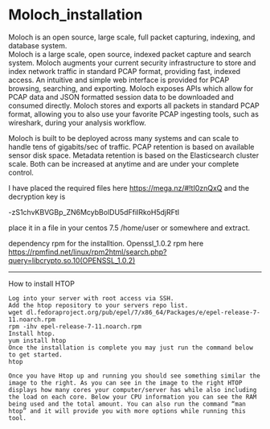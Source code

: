 # Moloch_installation
Moloch is an open source, large scale, full packet capturing, indexing, and database system.    
Moloch is a large scale, open source, indexed packet capture and search system.
Moloch augments your current security infrastructure to store and index network traffic in standard PCAP format, providing fast, indexed access. An intuitive and simple web interface is provided for PCAP browsing, searching, and exporting. Moloch exposes APIs which allow for PCAP data and JSON formatted session data to be downloaded and consumed directly. Moloch stores and exports all packets in standard PCAP format, allowing you to also use your favorite PCAP ingesting tools, such as wireshark, during your analysis workflow.

Moloch is built to be deployed across many systems and can scale to handle tens of gigabits/sec of traffic. PCAP retention is based on available sensor disk space. Metadata retention is based on the Elasticsearch cluster scale. Both can be increased at anytime and are under your complete control.

I have placed the required files here https://mega.nz/#!tI0znQxQ and the decryption key is 

-zS1chvKBVGBp_ZN6McybBolDU5dFfiIRkoH5djRFtI

place it in a file in your centos 7.5 /home/user or somewhere and extract.

dependency rpm for the installtion.
Openssl_1.0.2 rpm here https://rpmfind.net/linux/rpm2html/search.php?query=libcrypto.so.10(OPENSSL_1.0.2) 

--------------------------------------

 How to install HTOP

    Log into your server with root access via SSH.
    Add the htop repository to your servers repo list.
    wget dl.fedoraproject.org/pub/epel/7/x86_64/Packages/e/epel-release-7-11.noarch.rpm
    rpm -ihv epel-release-7-11.noarch.rpm
    Install htop.
    yum install htop
    Once the installation is complete you may just run the command below to get started.
    htop

    Once you have Htop up and running you should see something similar the image to the right. As you can see in the image to the right HTOP displays how many cores your computer/server has while also including the load on each core. Below your CPU information you can see the RAM being used and the total amount. You can also run the command “man htop” and it will provide you with more options while running this tool.
